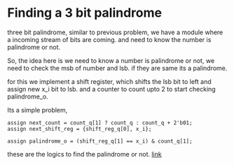 # Finding a 3 bit palindrome

three bit palindrome, similar to previous problem, we have a module where a incoming stream of bits are coming. and need to know the number is palindrome or not.

So, the idea here is we need to know a number is palindrome or not, we need to check the msb of number and lsb. if they are same its a palindrome.

for this we implement a shift register, which shifts the lsb bit to left and assign new x\_i bit to lsb. and a counter to count upto 2 to start checking palindrome\_o.

Its a simple problem,

```
assign next_count = count_q[1] ? count_q : count_q + 2'b01;
assign next_shift_reg = {shift_reg_q[0], x_i};

assign palindrome_o = (shift_reg_q[1] == x_i) & count_q[1];
```

these are the logics to find the palindrome or not. [link](https://www.edaplayground.com/x/NcdF)
